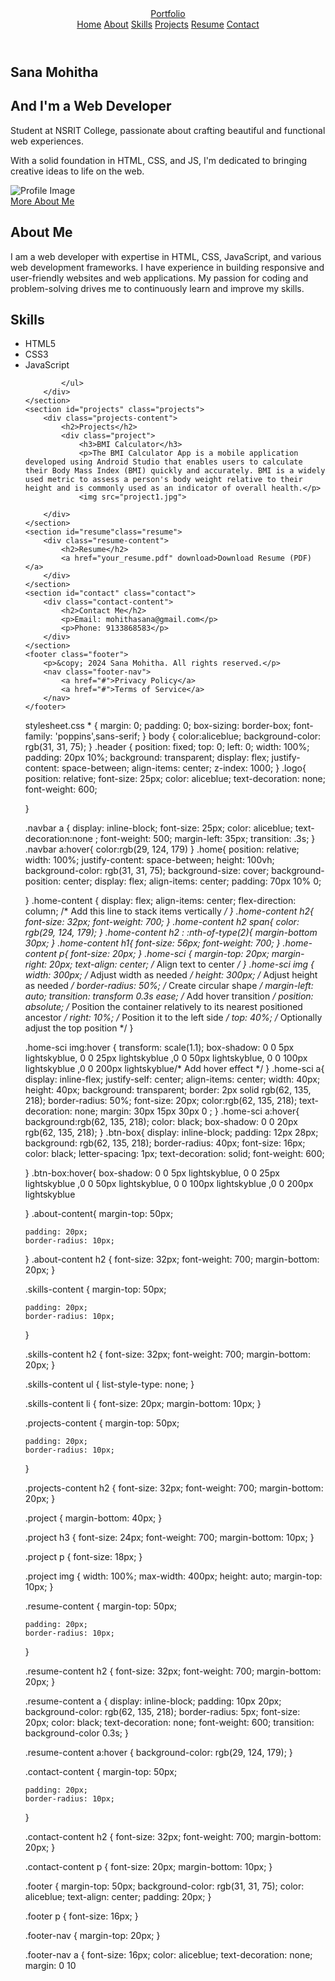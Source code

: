 <!DOCTYPE html>
<html lang="en">
<head>
    <meta charset="UTF-8">
    <meta http-equiv="X-UA-Compatible" content="IE=edge">
    <meta name="viewport" content="width=device-width, initial-scale=1.0">
    <title>Portfolio</title>
    <link rel="stylesheet" href="stylesheet.css">
    <link href='https://unpkg.com/boxicons@2.1.4/css/boxicons.min.css' rel='stylesheet'> 

</head>
<body>
    <header class="header">
        <a href="#" class="logo">Portfolio</a>
        <nav class="navbar">
            <a href="#">Home</a>
            <a href="#about">About</a>
            <a href="#skills">Skills</a>
            <a href="#projects">Projects</a>
            <a href="#resume">Resume</a>
            <a href="#contact">Contact</a>
        </nav>
    </header>
    <section class="home">
        <div class="home-content">
            <div class="text-container">
                <h1>Sana Mohitha</h1>
                <h2>And I'm a Web Developer<span class="text"></span></h2>
                <p>Student at NSRIT College, passionate about crafting beautiful and functional web experiences.</p>
                <p>With a solid foundation in HTML, CSS, and JS, I'm dedicated to bringing creative ideas to life on the web.</p>
            </div>
            <div class="home-sci">
                <img src="mm.jpg" alt="Profile Image">
                <a href="#"><i class="bx bxl-facebook"></i></a>
                <a href="#"><i class="bx bxl-instagram"></i></a>
                <a href="#"><i class="bx bxl-linkedin"></i></a>
                <a href="#"><i class="bx bxl-whatsapp"></i></a>
            </div>
            <a href="#" class="btn-box">More About Me</a>
        </div>
    </section>
    <section id="about" class="about">
        <div class="about-content">
            <h2>About Me</h2>
            <p>I am a web developer with expertise in HTML, CSS, JavaScript, and various web development frameworks. I have experience in building responsive and user-friendly websites and web applications. My passion for coding and problem-solving drives me to continuously learn and improve my skills.</p>
        </div>
    </section>
    <section id="skills"class="skills">
        <div class="skills-content">
            <h2>Skills</h2>
            <ul>
                <li>HTML5</li>
                <li>CSS3</li>
                <li>JavaScript</li>
                
            </ul>
        </div>
    </section>
    <section id="projects" class="projects">
        <div class="projects-content">
            <h2>Projects</h2>
            <div class="project">
                <h3>BMI Calculator</h3>
                <p>The BMI Calculator App is a mobile application developed using Android Studio that enables users to calculate their Body Mass Index (BMI) quickly and accurately. BMI is a widely used metric to assess a person's body weight relative to their height and is commonly used as an indicator of overall health.</p>
                <img src="project1.jpg">
           
        </div>
    </section>
    <section id="resume"class="resume">
        <div class="resume-content">
            <h2>Resume</h2>
            <a href="your_resume.pdf" download>Download Resume (PDF)</a>
        </div>
    </section>
    <section id="contact" class="contact">
        <div class="contact-content">
            <h2>Contact Me</h2>
            <p>Email: mohithasana@gmail.com</p>
            <p>Phone: 9133868583</p>
        </div>
    </section>
    <footer class="footer">
        <p>&copy; 2024 Sana Mohitha. All rights reserved.</p>
        <nav class="footer-nav">
            <a href="#">Privacy Policy</a>
            <a href="#">Terms of Service</a>
        </nav>
    </footer>
    
</body>
</html>





stylesheet.css
*
{
    margin: 0;
    padding: 0;
    box-sizing: border-box;
    font-family: 'poppins',sans-serif;
}
body
{
    color:aliceblue;
    background-color: rgb(31, 31, 75);
}
.header
{
    position: fixed;
    top: 0;
    left: 0;
    width: 100%;
    padding: 20px 10%;
    background: transparent;
    display: flex;
    justify-content: space-between;
    align-items: center;
    z-index: 1000;
}
.logo{
    position: relative;
    font-size: 25px;
    color: aliceblue;
    text-decoration: none;
    font-weight: 600;

}

.navbar a {
    display: inline-block;
    font-size: 25px;
    color: aliceblue;
    text-decoration:none ;
    font-weight: 500;
    margin-left: 35px;
    transition: .3s;
}
.navbar a:hover{
    color:rgb(29, 124, 179)
}
.home{
    position: relative;
    width: 100%;
    justify-content: space-between;
    height: 100vh;
   background-color: rgb(31, 31, 75);
    background-size: cover;
    background-position: center;
    display: flex;
    align-items: center;
    padding: 70px 10% 0;

}
.home-content {
    display: flex;
    align-items: center;
    flex-direction: column; /* Add this line to stack items vertically */
}
.home-content h2{
    font-size: 32px;
    font-weight: 700;
}
.home-content h2 span{ 
    color: rgb(29, 124, 179);
}
.home-content h2 : :nth-of-type(2){
    margin-bottom 30px;
}
.home-content h1{
    font-size: 56px;
    font-weight: 700;
}
.home-content p{
    font-size: 20px;
}
.home-sci {
    margin-top: 20px;
    margin-right: 20px;
    text-align: center; /* Align text to center */
}
.home-sci img {
    width: 300px; /* Adjust width as needed */
    height: 300px; /* Adjust height as needed */
    border-radius: 50%; /* Create circular shape */
    margin-left: auto;
    transition: transform 0.3s ease; /* Add hover transition */
    position: absolute; /* Position the container relatively to its nearest positioned ancestor */
    right: 10%; /* Position it to the left side */
    top: 40%; /* Optionally adjust the top position */
}

.home-sci img:hover {
    transform: scale(1.1); 
    box-shadow: 0 0 5px lightskyblue,
    0 0 25px lightskyblue ,0 0 50px lightskyblue,
    0 0 100px lightskyblue ,0 0 200px lightskyblue/* Add hover effect */
}
.home-sci a{
    display: inline-flex;
    justify-self: center;
    align-items: center;
    width: 40px;
    height: 40px;
    background: transparent;
    border: 2px solid rgb(62, 135, 218);
    border-radius: 50%;
    font-size: 20px;
    color:rgb(62, 135, 218);
    text-decoration: none;
    margin: 30px 15px 30px 0 ;
}
.home-sci a:hover{
    background:rgb(62, 135, 218);
    color: black;
    box-shadow: 0 0 20px rgb(62, 135, 218);
}
.btn-box{
    display: inline-block;
    padding: 12px 28px;
    background: rgb(62, 135, 218);
    border-radius: 40px;
    font-size: 16px;
    color: black;
    letter-spacing: 1px;
    text-decoration: solid;
    font-weight: 600;

}
.btn-box:hover{
    box-shadow: 0 0 5px lightskyblue,
    0 0 25px lightskyblue ,0 0 50px lightskyblue,
    0 0 100px lightskyblue ,0 0 200px lightskyblue


}
.about-content{
    margin-top: 50px;

    padding: 20px;
    border-radius: 10px;
}
.about-content h2 {
    font-size: 32px;
    font-weight: 700;
    margin-bottom: 20px;
}


.skills-content {
    margin-top: 50px;

    padding: 20px;
    border-radius: 10px;

}

.skills-content h2 {
    font-size: 32px;
    font-weight: 700;
    margin-bottom: 20px;
}

.skills-content ul {
    list-style-type: none;
}

.skills-content li {
    font-size: 20px;
    margin-bottom: 10px;
}

.projects-content {
    margin-top: 50px;

    padding: 20px;
    border-radius: 10px;
}

.projects-content h2 {
    font-size: 32px;
    font-weight: 700;
    margin-bottom: 20px;
}

.project {
    margin-bottom: 40px;
}

.project h3 {
    font-size: 24px;
    font-weight: 700;
    margin-bottom: 10px;
}

.project p {
    font-size: 18px;
}

.project img {
    width: 100%;
    max-width: 400px;
    height: auto;
    margin-top: 10px;
}

.resume-content {
    margin-top: 50px;
  
    padding: 20px;
    border-radius: 10px;
}

.resume-content h2 {
    font-size: 32px;
    font-weight: 700;
    margin-bottom: 20px;
}

.resume-content a {
    display: inline-block;
    padding: 10px 20px;
    background-color: rgb(62, 135, 218);
    border-radius: 5px;
    font-size: 20px;
    color: black;
    text-decoration: none;
    font-weight: 600;
    transition: background-color 0.3s;
}

.resume-content a:hover {
    background-color: rgb(29, 124, 179);
}

.contact-content {
    margin-top: 50px;
   
    padding: 20px;
    border-radius: 10px;
}

.contact-content h2 {
    font-size: 32px;
    font-weight: 700;
    margin-bottom: 20px;
}

.contact-content p {
    font-size: 20px;
    margin-bottom: 10px;
}

.footer {
    margin-top: 50px;
    background-color: rgb(31, 31, 75);
    color: aliceblue;
    text-align: center;
    padding: 20px;
}

.footer p {
    font-size: 16px;
}

.footer-nav {
    margin-top: 20px;
}

.footer-nav a {
    font-size: 16px;
    color: aliceblue;
    text-decoration: none;
    margin: 0 10

